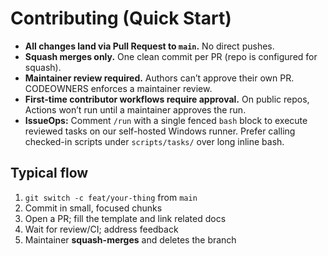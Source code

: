 # Contributing (Quick Start)

- **All changes land via Pull Request to `main`.** No direct pushes.
- **Squash merges only.** One clean commit per PR (repo is configured for squash).
- **Maintainer review required.** Authors can’t approve their own PR. CODEOWNERS enforces a maintainer review.
- **First-time contributor workflows require approval.** On public repos, Actions won’t run until a maintainer approves the run.
- **IssueOps:** Comment `/run` with a single fenced `bash` block to execute reviewed tasks on our self-hosted Windows runner. Prefer calling checked-in scripts under `scripts/tasks/` over long inline bash.

## Typical flow
1. `git switch -c feat/your-thing` from `main`
2. Commit in small, focused chunks
3. Open a PR; fill the template and link related docs
4. Wait for review/CI; address feedback
5. Maintainer **squash-merges** and deletes the branch
